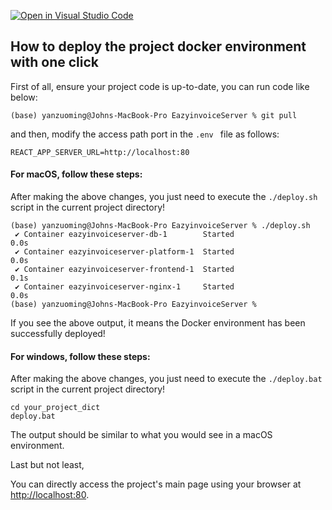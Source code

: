 [![Open in Visual Studio Code](https://classroom.github.com/assets/open-in-vscode-718a45dd9cf7e7f842a935f5ebbe5719a5e09af4491e668f4dbf3b35d5cca122.svg)](https://classroom.github.com/online_ide?assignment_repo_id=15170889&assignment_repo_type=AssignmentRepo)

## How to deploy the project docker environment with one click

First of all, ensure your project code is up-to-date, you can run code like below:

```
(base) yanzuoming@Johns-MacBook-Pro EazyinvoiceServer % git pull
```

and then, modify the access path port in the `.env ` file as follows:

```
REACT_APP_SERVER_URL=http://localhost:80
```

#### For macOS, follow these steps:

After making the above changes, you just need to execute the `./deploy.sh` script in the current project directory!

```
(base) yanzuoming@Johns-MacBook-Pro EazyinvoiceServer % ./deploy.sh 
 ✔ Container eazyinvoiceserver-db-1        Started                                                                                                                                               0.0s 
 ✔ Container eazyinvoiceserver-platform-1  Started                                                                                                                                               0.0s 
 ✔ Container eazyinvoiceserver-frontend-1  Started                                                                                                                                               0.1s 
 ✔ Container eazyinvoiceserver-nginx-1     Started                                                                                                                                               0.0s 
(base) yanzuoming@Johns-MacBook-Pro EazyinvoiceServer % 
```

If you see the above output, it means the Docker environment has been successfully deployed!

#### For windows, follow these steps:

After making the above changes, you just need to execute the `./deploy.bat` script in the current project directory!

```
cd your_project_dict
deploy.bat
```

The output should be similar to what you would see in a macOS environment.

Last but not least,

You can directly access the project's main page using your browser at [http://localhost:80](http://localhost:80).
